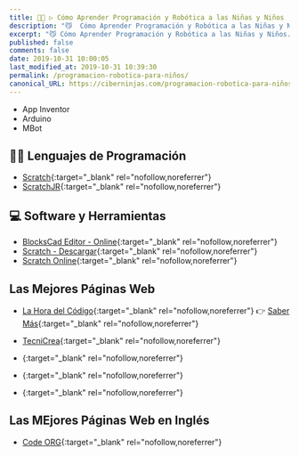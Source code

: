 ```yaml
---
title: 👨‍💻 ▷ Cómo Aprender Programación y Robótica a las Niñas y Niños
description: "😼  Cómo Aprender Programación y Robótica a las Niñas y Niños."
excerpt: "😼 Cómo Aprender Programación y Robótica a las Niñas y Niños."
published: false
comments: false
date: 2019-10-31 10:00:05
last_modified_at: 2019-10-31 10:39:30
permalink: /programacion-robotica-para-niños/
canonical_URL: https://ciberninjas.com/programacion-robotica-para-niños/
---
```


* App Inventor
* Arduino
* MBot

## 👩‍💻 Lenguajes de Programación

* [Scratch](https://scratch.mit.edu/){:target="_blank" rel="nofollow,noreferrer"}
* [ScratchJR](https://www.scratchjr.org/){:target="_blank" rel="nofollow,noreferrer"}

<!-- https://www.blog.andaluciaesdigital.es/programacion-para-ninos-beneficios-y-claves-para-comenzar/ -->

## 💻 Software y Herramientas

* [BlocksCad Editor - Online](https://www.blockscad3d.com/editor/){:target="_blank" rel="nofollow,noreferrer"}
* [Scratch - Descargar](https://scratch.mit.edu/download/){:target="_blank" rel="nofollow,noreferrer"}
* [Scratch Online](https://scratch.mit.edu/projects/editor){:target="_blank" rel="nofollow,noreferrer"}

## Las Mejores Páginas Web

* [La Hora del Código](https://hourofcode.com/es){:target="_blank" rel="nofollow,noreferrer"} 👉 [Saber Más](){:target="_blank" rel="nofollow,noreferrer"}


* [TecniCrea](https://tecnicrea.es){:target="_blank" rel="nofollow,noreferrer"}
* [](){:target="_blank" rel="nofollow,noreferrer"}
* [](){:target="_blank" rel="nofollow,noreferrer"}
* [](){:target="_blank" rel="nofollow,noreferrer"}

## Las MEjores Páginas Web en Inglés

* [Code ORG](https://code.org/){:target="_blank" rel="nofollow,noreferrer"}

